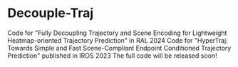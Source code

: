 # Decouple-Traj
Code for "Fully Decoupling Trajectory and Scene Encoding for Lightweight Heatmap-oriented Trajectory Prediction" in RAL 2024
Code for "HyperTraj: Towards Simple and Fast Scene-Compliant Endpoint Conditioned Trajectory Prediction" published in IROS 2023
The full code will be released soon!
